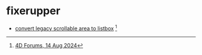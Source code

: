 # fixerupper

* [convert legacy scrollable area to listbox](https://github.com/miyako/fixerupper/blob/main/FixerUpper/Project/Sources/Methods/scrollable_area_to_listbox.4dm) [^satolb]

[^satolb]: [4D Forums, 14 Aug 2024](https://discuss.4d.com/t/tip-replace-legacy-connected-scrollable-areas/32072?u=keisuke_miyako)
